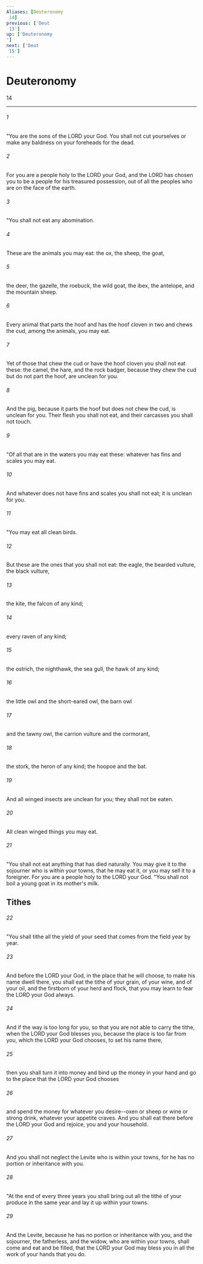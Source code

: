 ```yaml
---
Aliases: [Deuteronomy 14]
previous: ['Deut 13']
up: ['Deuteronomy']
next: ['Deut 15']
---
```

# Deuteronomy 14

***
 

###### 1 
"You are the sons of the LORD your God. You shall not cut yourselves or make any baldness on your foreheads for the dead.  

###### 2 
For you are a people holy to the LORD your God, and the LORD has chosen you to be a people for his treasured possession, out of all the peoples who are on the face of the earth.  

###### 3 
"You shall not eat any abomination.  

###### 4 
These are the animals you may eat: the ox, the sheep, the goat,  

###### 5 
the deer, the gazelle, the roebuck, the wild goat, the ibex, the antelope, and the mountain sheep.  

###### 6 
Every animal that parts the hoof and has the hoof cloven in two and chews the cud, among the animals, you may eat.  

###### 7 
Yet of those that chew the cud or have the hoof cloven you shall not eat these: the camel, the hare, and the rock badger, because they chew the cud but do not part the hoof, are unclean for you.  

###### 8 
And the pig, because it parts the hoof but does not chew the cud, is unclean for you. Their flesh you shall not eat, and their carcasses you shall not touch.  

###### 9 
"Of all that are in the waters you may eat these: whatever has fins and scales you may eat.  

###### 10 
And whatever does not have fins and scales you shall not eat; it is unclean for you.  

###### 11 
"You may eat all clean birds.  

###### 12 
But these are the ones that you shall not eat: the eagle, the bearded vulture, the black vulture,  

###### 13 
the kite, the falcon of any kind;  

###### 14 
every raven of any kind;  

###### 15 
the ostrich, the nighthawk, the sea gull, the hawk of any kind;  

###### 16 
the little owl and the short-eared owl, the barn owl  

###### 17 
and the tawny owl, the carrion vulture and the cormorant,  

###### 18 
the stork, the heron of any kind; the hoopoe and the bat.  

###### 19 
And all winged insects are unclean for you; they shall not be eaten.  

###### 20 
All clean winged things you may eat.  

###### 21 
"You shall not eat anything that has died naturally. You may give it to the sojourner who is within your towns, that he may eat it, or you may sell it to a foreigner. For you are a people holy to the LORD your God. "You shall not boil a young goat in its mother's milk.  ## Tithes  

###### 22 
"You shall tithe all the yield of your seed that comes from the field year by year.  

###### 23 
And before the LORD your God, in the place that he will choose, to make his name dwell there, you shall eat the tithe of your grain, of your wine, and of your oil, and the firstborn of your herd and flock, that you may learn to fear the LORD your God always.  

###### 24 
And if the way is too long for you, so that you are not able to carry the tithe, when the LORD your God blesses you, because the place is too far from you, which the LORD your God chooses, to set his name there,  

###### 25 
then you shall turn it into money and bind up the money in your hand and go to the place that the LORD your God chooses  

###### 26 
and spend the money for whatever you desire--oxen or sheep or wine or strong drink, whatever your appetite craves. And you shall eat there before the LORD your God and rejoice, you and your household.  

###### 27 
And you shall not neglect the Levite who is within your towns, for he has no portion or inheritance with you.  

###### 28 
"At the end of every three years you shall bring out all the tithe of your produce in the same year and lay it up within your towns.  

###### 29 
And the Levite, because he has no portion or inheritance with you, and the sojourner, the fatherless, and the widow, who are within your towns, shall come and eat and be filled, that the LORD your God may bless you in all the work of your hands that you do.
